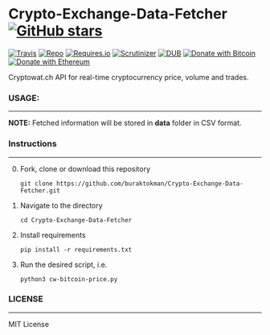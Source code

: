 # Crypto-Exchange-Data-Fetcher [![GitHub stars](https://img.shields.io/github/stars/badges/shields.svg?style=social&label=Stars)](https://github.com/buraktokman/Crypto-Exchange-Data-Fetcher/)

[![Travis](https://img.shields.io/travis/rust-lang/rust.svg)](https://github.com/buraktokman/Crypto-Exchange-Data-Fetcher)
[![Repo](https://img.shields.io/badge/source-GitHub-303030.svg?maxAge=3600&style=flat-square)](https://github.com/buraktokman/Crypto-Exchange-Data-Fetcher)
[![Requires.io](https://img.shields.io/requires/github/celery/celery.svg)](https://requires.io/github/buraktokman/Crypto-Exchange-Data-Fetcher/requirements/?branch=master)
[![Scrutinizer](https://img.shields.io/scrutinizer/g/filp/whoops.svg)](https://github.com/buraktokman/Crypto-Exchange-Data-Fetcher)
[![DUB](https://img.shields.io/dub/l/vibe-d.svg)](https://choosealicense.com/licenses/mit/)
[![Donate with Bitcoin](https://img.shields.io/badge/Donate-BTC-orange.svg)](https://blockchain.info/address/17dXgYr48j31myKiAhnM5cQx78XBNyeBWM)
[![Donate with Ethereum](https://img.shields.io/badge/Donate-ETH-blue.svg)](https://etherscan.io/address/91dd20538de3b48493dfda212217036257ae5150)

Cryptowat.ch API for real-time cryptocurrency price, volume and trades.

### USAGE:
------

**NOTE:** Fetched information will be stored in **data** folder in CSV format.

### Instructions
------

0. Fork, clone or download this repository

    `git clone https://github.com/buraktokman/Crypto-Exchange-Data-Fetcher.git`

1. Navigate to the directory

    `cd Crypto-Exchange-Data-Fetcher`

2. Install requirements

    `pip install -r requirements.txt`

3. Run the desired script, i.e.

    `python3 cw-bitcoin-price.py`

### LICENSE
------

MIT License
